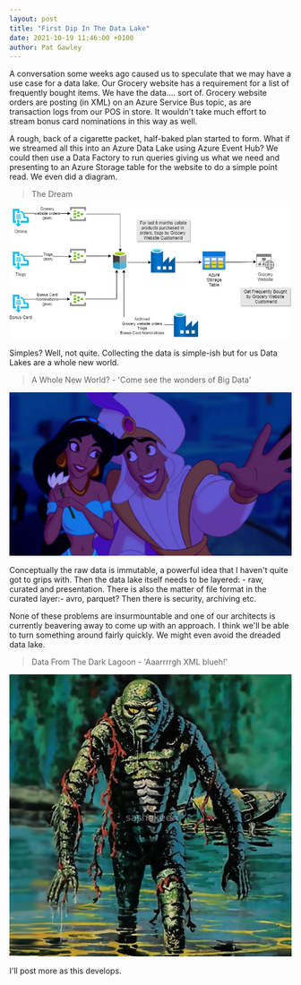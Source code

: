 ```yaml
---
layout: post
title: "First Dip In The Data Lake"
date: 2021-10-19 11:46:00 +0100
author: Pat Gawley
---
```


A conversation some weeks ago caused us to speculate that we may have a use case for a data lake. Our Grocery website has a requirement for a list of frequently bought items. We have the data.... sort of. Grocery website orders are posting (in XML) on an Azure Service Bus topic, as are transaction logs from our POS in store. It wouldn't take much effort to stream bonus card nominations in this way as well.

A rough, back of a cigarette packet, half-baked plan started to form. What if we streamed all this into an Azure Data Lake using Azure Event Hub? We could then use a Data Factory to run queries giving us what we need and presenting to an Azure Storage table for the website to do a simple point read. We even did a diagram.

> The Dream

![Potential Setup](/assets/DataLakeProposal.png)

Simples? Well, not quite. Collecting the data is simple-ish but for us Data Lakes are a whole new world.

> A Whole New World? - 'Come see the wonders of Big Data'

![Whole New World](/assets/wholenewworld.png)

Conceptually the raw data is immutable, a powerful idea that I haven't quite got to grips with. Then the data lake itself needs to be layered: - raw, curated and presentation. There is also the matter of file format in the curated layer:- avro, parquet? Then there is security, archiving etc.

None of these problems are insurmountable and one of our architects is currently beavering away to come up with an approach. I think we'll be able to turn something around fairly quickly. We might even avoid the dreaded data lake.

> Data From The Dark Lagoon - 'Aaarrrrgh XML blueh!'

![Swamp Monster](/assets/swamp-monster.jpeg)

I'll post more as this develops.
